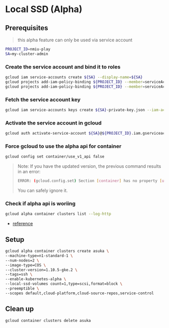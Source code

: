 # Local SSD (Alpha)

## Prerequisites

> this alpha feature can only be used via service account

```sh
PROJECT_ID=nmiu-play
SA=my-cluster-admin
```

### Create the service account and bind it to roles

```sh
gcloud iam service-accounts create ${SA} --display-name=${SA}
gcloud projects add-iam-policy-binding ${PROJECT_ID} --member=serviceAccount:${SA}@${PROJECT_ID}.iam.gserviceaccount.com --role=roles/container.clusterAdmin
gcloud projects add-iam-policy-binding ${PROJECT_ID} --member=serviceAccount:${SA}@${PROJECT_ID}.iam.gserviceaccount.com --role=roles/iam.serviceAccountActor
```

### Fetch the service account key

```sh
gcloud iam service-accounts keys create ${SA}-private-key.json --iam-account=${SA}@${PROJECT_ID}.iam.gserviceaccount.com
```

### Activate the service account in gcloud

```sh
gcloud auth activate-service-account ${SA}@${PROJECT_ID}.iam.gserviceaccount.com --key-file=${SA}-private-key.json
```

### Force gcloud to use the alpha api for container

```sh
gcloud config set container/use_v1_api false
```

> Note: If you have the updated version, the previous command results in an error:
> ```sh
> ERROR: (gcloud.config.set) Section [container] has no property [use_v1_api].
> ```
> You can safely ignore it.

### Check if alpha api is woriing

```sh
gcloud alpha container clusters list --log-http
```

* [reference](https://cloud.google.com/kubernetes-engine/docs/reference/api-organization#beta)

## Setup

```sh
gcloud alpha container clusters create asuka \
--machine-type=n1-standard-1 \
--num-nodes=2 \
--image-type=COS \
--cluster-version=1.10.5-gke.2 \
--tags=ssh \
--enable-kubernetes-alpha \
--local-ssd-volumes count=1,type=scsi,format=block \
--preemptible \
--scopes default,cloud-platform,cloud-source-repos,service-control
```

## Clean up

```sh
gcloud container clusters delete asuka
```
